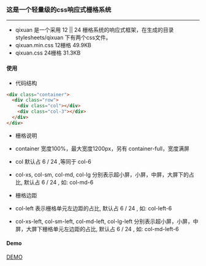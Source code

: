 ### 这是一个轻量级的css响应式栅格系统
- - -
* qixuan 是一个采用 12 || 24 栅格系统的响应式框架，在生成的目录 stylesheets/qixuan 下有两个css文件。
 * qixuan.min.css  12栅格  49.9KB      
 * qixuan.css  24栅格   31.3KB

#### 使用
* 代码结构
```html
<div class="container">
  <div class="row">
    <div class="col"></div>
    <div class="col-3"></div>
  </div>
</div>
```

* 栅格说明
 * container 宽度100%，最大宽度1200px，另有 container-full，宽度满屏
 * col 默认占 6 / 24 ,等同于 col-6
 * col-xs, col-sm, col-md, col-lg 分别表示超小屏，小屏，中屏，大屏下的占比, 默认占 6 / 24 , 如: col-md-6
 
* 栅格边距
 * col-left 表示栅格单元左边距的占比, 默认占 6 / 24 , 如: col-left-6
 * col-xs-left, col-sm-left, col-md-left, col-lg-left 分别表示超小屏，小屏，中屏，大屏下栅格单元左边距的占比, 默认占 6 / 24 , 如: col-md-left-6
 
 
 #### Demo
 [DEMO](http://likeshadow.gitee.io/qixuan)

